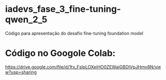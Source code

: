 # iadevs_fase_3_fine-tuning-qwen_2_5
Código para apresentação do desafio fine-tuning foundation model

# Código no Googole Colab: 
https://drive.google.com/file/d/1tv_FslpLOXeiHO0ZEWajGBDIVpJHmv8N/view?usp=sharing

